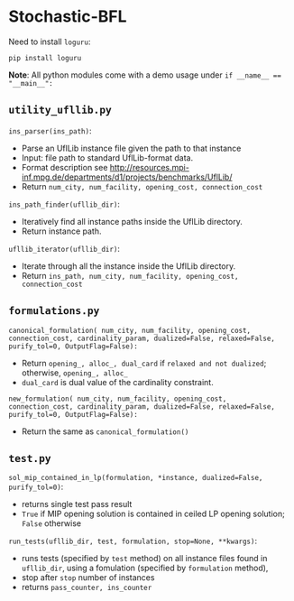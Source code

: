 # Stochastic-BFL

Need to install `loguru`:

```
pip install loguru
```

**Note**: All python modules come with a demo usage under `if __name__ == "__main__":`

## `utility_ufllib.py`

`ins_parser(ins_path)`:

- Parse an UflLib instance file given the path to that instance
- Input: file path to standard UflLib-format data.
- Format description see http://resources.mpi-inf.mpg.de/departments/d1/projects/benchmarks/UflLib/
- Return `num_city, num_facility, opening_cost, connection_cost`


`ins_path_finder(ufllib_dir)`:

- Iteratively find all instance paths inside the UflLib directory.
- Return instance path.

`ufllib_iterator(ufllib_dir)`:

- Iterate through all the instance inside the UflLib directory.
- Return `ins_path, num_city, num_facility, opening_cost, connection_cost`

## `formulations.py`

`canonical_formulation(
    num_city,
    num_facility,
    opening_cost,
    connection_cost,
    cardinality_param,
    dualized=False,
    relaxed=False,
    purify_tol=0,
    OutputFlag=False):`

- Return `opening_, alloc_, dual_card` if `relaxed and not dualized`; otherwise, `opening_, alloc_`
- `dual_card` is dual value of the cardinality constraint.

`new_formulation(
    num_city,
    num_facility,
    opening_cost,
    connection_cost,
    cardinality_param,
    dualized=False,
    relaxed=False,
    purify_tol=0,
    OutputFlag=False):`

- Return the same as `canonical_formulation()`

## `test.py`

`sol_mip_contained_in_lp(formulation, *instance, dualized=False, purify_tol=0)`:

- returns single test pass result 
- `True` if MIP opening solution is contained in ceiled LP opening solution; `False` otherwise

`run_tests(ufllib_dir, test, formulation, stop=None, **kwargs)`:

- runs tests (specified by `test` method) on all instance files found in `ufllib_dir`, using a fomulation (specified by `formulation` method), 
- stop after `stop` number of instances
- returns `pass_counter, ins_counter`
